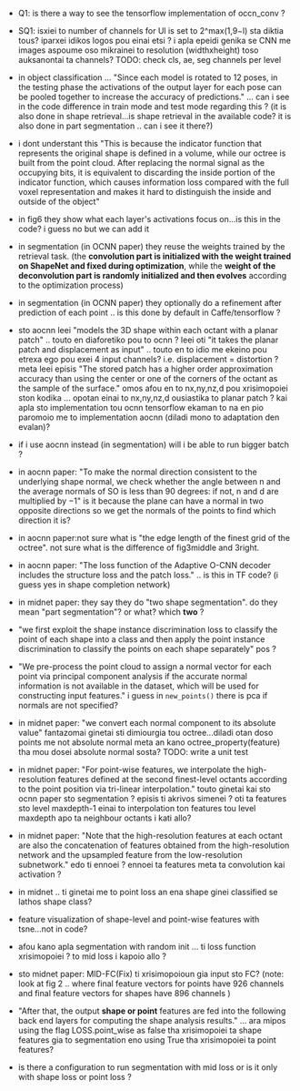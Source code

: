 - Q1: is there a way to see the tensorflow implementation of occn_conv ?

- SQ1: isxiei to number of channels for Ul is set to 2^max(1,9−l) sta diktia tous? iparxei idikos logos pou einai etsi ? i apla epeidi genika se CNN me images aspoume oso mikrainei to resolution (widthxheight) toso auksanontai ta channels? TODO: check cls, ae, seg channels per level

- in object classification ... "Since each model is rotated to 12 poses, in the testing phase the activations of the output layer for each pose can be pooled together to increase the accuracy of predictions." ... can i see in the code difference in train mode and test mode regarding this ? (it is also done in shape retrieval...is shape retrieval in the available code? it is also done in part segmentation .. can i see it there?)

- i dont understant this "This is because the indicator function that represents the original shape is defined in a volume, while our octree is built from the point cloud. After replacing the normal signal as the occupying bits, it is equivalent to discarding the inside portion of the indicator function, which causes information loss compared with the full voxel representation and makes it hard to distinguish the inside and outside of the object"

- in fig6 they show what each layer's activations focus on...is this in the code? i guess no but we can add it

- in segmentation (in OCNN paper) they reuse the weights trained by the retrieval task.
(the **convolution part is initialized with the weight trained on ShapeNet and fixed during optimization**, while the **weight of the deconvolution part is  randomly initialized and then evolves** according to the optimization process)

- in segmentation (in OCNN paper) they optionally do a refinement after prediction of each point .. is this done by default in Caffe/tensorflow ?

- sto aocnn leei "models the 3D shape within each octant with a planar patch" .. touto en diaforetiko pou to ocnn ? leei oti "it takes the planar patch and displacement as input" .. touto en to idio me ekeino pou etrexa ego pou exei 4 input channels? i.e. displacement = distortion ? meta leei episis "The stored patch has a higher order approximation accuracy than using the center or one of the corners of the octant as the sample of the surface." omos afou en to nx,ny,nz,d pou xrisimopoiei ston kodika ... opotan einai to nx,ny,nz,d ousiastika to planar patch ? kai apla sto implementation tou ocnn tensorflow ekaman to na en pio paromoio me to implementation aocnn (diladi mono to adaptation den evalan)? 

- if i use aocnn instead (in segmentation) will i be able to run bigger batch ?

- in aocnn paper: "To make the normal direction consistent to the underlying shape normal, we check whether the angle between n and the average normals of SO is less than 90 degrees: if not, n and d are multiplied by −1" is it because the plane can have a normal in two opposite directions so we get the normals of the points to find which direction it is?

- in aocnn paper:not sure what is "the edge length of the finest grid of the octree". not sure what is the difference of fig3middle and 3right.

- in aocnn paper: "The loss function of the Adaptive O-CNN decoder includes the structure loss and the patch loss." .. is this in TF code? (i guess yes in shape completion network)

- in midnet paper: they say they do "two shape segmentation". do they mean "part segmentation"? or what? which **two** ?

- "we first exploit the shape instance discrimination loss to classify the point of each shape into a class and then apply the point instance discrimination to classify the points on each shape separately" pos ?

- "We pre-process the point cloud to assign a normal vector for each point via principal component analysis if the accurate normal information is not available in the dataset, which will be used for constructing input features." i guess in ```new_points()``` there is pca if normals are not specified?

- in midnet paper: "we convert each normal component to its absolute value" fantazomai ginetai sti dimiourgia tou octree...diladi otan doso points me not absolute normal meta an kano octree_property(feature) tha mou dosei absolute normal sosta? TODO: write a unit test

- in midnet paper: "For point-wise features, we interpolate the high-resolution features defined at the second finest-level octants according to the point position via tri-linear interpolation." touto ginetai kai sto ocnn paper sto segmentation ? episis ti akrivos simenei ? oti ta features sto level maxdepth-1 einai to interpolation ton features tou level maxdepth apo ta neighbour octants i kati allo?

- in midnet paper: "Note that the high-resolution features at each octant are also the concatenation of features obtained from the high-resolution network and the upsampled feature from the low-resolution subnetwork." edo ti ennoei ? ennoei ta features meta ta convolution kai activation ? 

- in midnet .. ti ginetai me to point loss an ena shape ginei classified se lathos shape class?

- feature visualization of shape-level and point-wise features with tsne...not in code?

- afou kano apla segmentation with random init ... ti loss function xrisimopoiei ? to mid loss i kapoio allo ?

- sto midnet paper: MID-FC(Fix) ti xrisimopoioun gia input sto FC? (note: look at fig 2 .. where final feature vectors for points have 926 channels and final feature vectors for shapes have 896 channels )

- "After that, the output **shape or point** features are fed into the following back end layers for computing the shape analysis results." ... ara mipos using the flag LOSS.point_wise as false tha xrisimopoiei ta shape features gia to segmentation eno using True tha xrisimopoiei ta point features?

- is there a configuration to run segmentation with mid loss or is it only with shape loss or point loss ?
